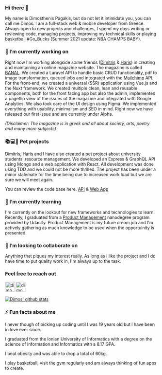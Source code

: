 ### Hi there 👋
My name is Dimosthenis Pagakis, but do not let it intimidate you, you can call me Dimos. I am a full-stack web & mobile developer from Greece. Always open to new projects and challenges, I spend my days writing or reviewing code, managing projects, improving my technical skills or playing basketball #Go_Bucks (Summer 2021 update: NBA CHAMPS BABY).

### 🔭 I’m currently working on
Right now I'm working alongside some friends ([Dimitris](https://github.com/Dimitris-Provatas) & [Haris](https://github.com/hariskor)) in creating and maintaining an online magazine website. The magazine is called [BANAL](https://banalmagazine.gr). We created a Laravel API to handle basic CRUD functionality, pdf to image transformation, queued jobs and integrated with the [Mailchimp](https://mailchimp.com/) API. For the front-end, we created a universal (SSR) application using Vue.js and the Nuxt framework. We created multiple clean, lean and reusable components, both for the front facing app but also the admin, implemented a pageflip view of the issues of the magazine and integrated with Google Analytics. We also took care of the UI design using Figma. We implemented everything with usability, minimalism and SEO in mind. Right now we have released our first issue and are currently under Alpha.

_(Disclaimer: The magazine is in greek and all about society, arts, poetry and many more subjects)_

### 📚💻🎒 Pet projects
Dimitris, Haris and I have also created a pet project about university students' resource management. We developed an Express & GraphQL API using Mongo and a web application with React. All development was done using TDD and we could not be more thrilled. The project has been under a minor stalemate for the time being due to increased work load but we are sure we will meet again.

You can review the code base here. [API](https://github.com/BenSheep/API) & [Web App](https://github.com/BenSheep/Client)

### 🌱 I’m currently learning
I'm currently on the lookout for new frameworks and technologies to learn. Recently, I graduated from a [Product Management](https://www.udacity.com/course/product-manager-nanodegree--nd036) nanodegree program provided by Udacity. Product Management is my future dream job and I'm actively gathering as much knowledge to be used when the opportuinity is presented.

 ### 👯 I’m looking to collaborate on
 Anything that piques my interest really. As long as I like the project and I do have time to put quality work in, I'm always up to the task.
 
 ### Feel free to reach out
 [<img align="left" alt="dimosthenis-pagakis" width="32px" src="https://cdn.jsdelivr.net/npm/simple-icons@v3/icons/linkedin.svg" target="_blank" />](https://www.linkedin.com/in/dimosthenis-pagakis/)
[<img align="left" alt="dimosthenis__pagakis" width="32px" src="https://cdn.jsdelivr.net/npm/simple-icons@v3/icons/instagram.svg" target="_blank" />](https://www.instagram.com/dimosthenis__pagakis/)

<br/><br/>
 
  [![Dimos' github stats](https://github-readme-stats.vercel.app/api?username=DimosPagakis)](https://github.com/anuraghazra/github-readme-stats&show_icons=true&theme=dark)

### ⚡ Fun facts about me
I never though of picking up coding until I was 19 years old but I have been in love ever since.

I graduated from the Ionian University of Informatics with a degree on the science of Information and Informatics with a 8.17 GPA.

I beat obesity and was able to drop a total of 60kg.

I play basketball, visit the gym regularly and am always thinking of fun apps to create.

